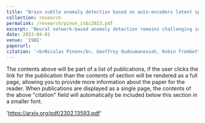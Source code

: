 ```yaml
---
title: "Brain subtle anomaly detection based on auto-encoders latent space analysis: application to de novo parkinson patients"
collection: research
permalink: /research/pinon_isbi2023.pdf
excerpt: 'Neural network-based anomaly detection remains challenging in clinical applications with little or no supervised information and subtle anomalies such as hardly visible brain lesions. Among unsupervised methods, patch-based auto-encoders with their efficient representation power provided by their latent space, have shown good results for visible lesion detection. However, the commonly used reconstruction error criterion may limit their performance when facing less obvious lesions. In this work, we design two alternative detection criteria. They are derived from multivariate analysis and can more directly capture information from latent space representations. Their performance compares favorably with two additional supervised learning methods, on a difficult de novo Parkinson Disease (PD) classification task.'
date: 2023-04-01
venue: 'ISBI'
paperurl: 
citation: '<b>Nicolas Pinon</b>, Geoffroy Oudoumanessah, Robin Trombetta, Michel Dojat, Florence Forbes, Carole Lartizien (2023). &quot;Brain subtle anomaly detection based on auto-encoders latent space analysis: application to de novo parkinson patients.&quot; <i>IEEE 20th International Symposium on Biomedical Imaging</i>.'
---
```


The contents above will be part of a list of publications, if the user clicks the link for the publication than the contents of section will be rendered as a full page, allowing you to provide more information about the paper for the reader. When publications are displayed as a single page, the contents of the above "citation" field will automatically be included below this section in a smaller font.

'https://arxiv.org/pdf/2302.13593.pdf'
